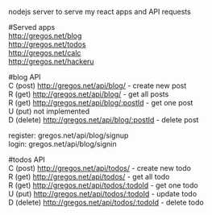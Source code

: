nodejs server to serve my react apps and API requests

#Served apps  
http://gregos.net/blog  
http://gregos.net/todos  
http://gregos.net/calc  
http://gregos.net/hackeru  

#blog API  
C (post) http://gregos.net/api/blog/ - create new post  
R (get) http://gregos.net/api/blog/ - get all posts  
R (get) http://gregos.net/api/blog/:postId - get one post  
U (put) not implemented  
D (delete) http://gregos.net/api/blog/:postId - delete post

register: gregos.net/api/blog/signup  
login: gregos.net/api/blog/signin

#todos API  
C (post) http://gregos.net/api/todos/ - create new todo  
R (get) http://gregos.net/api/todos/ - get all todo  
R (get) http://gregos.net/api/todos/:todoId - get one todo  
U (put) http://gregos.net/api/todos/:todoId - update todo  
D (delete) http://gregos.net/api/todos/:todoId - delete todo